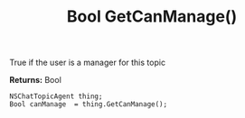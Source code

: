 ﻿---
uid: crmscript_ref_NSChatTopicAgent_GetCanManage
title: Bool GetCanManage()
intellisense: NSChatTopicAgent.GetCanManage
keywords: NSChatTopicAgent, GetCanManage
so.topic: reference
---

True if the user is a manager for this topic

**Returns:** Bool


```crmscript
NSChatTopicAgent thing;
Bool canManage  = thing.GetCanManage();
```


